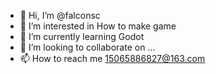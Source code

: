 - 👋 Hi, I’m @falconsc
- 👀 I’m interested in How to make game 
- 🌱 I’m currently learning Godot
- 💞️ I’m looking to collaborate on ...
- 📫 How to reach me 15065886827@163.com

<!---
falconnsc/falconnsc is a ✨ special ✨ repository because its `README.md` (this file) appears on your GitHub profile.
You can click the Preview link to take a look at your changes.
--->
